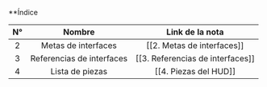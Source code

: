
**Índice 

| N°  |          Nombre           |         Link de la nota          |
| :-: | :-----------------------: | :------------------------------: |
|  2  |    Metas de interfaces    |    [[2. Metas de interfaces]]    |
|  3  | Referencias de interfaces | [[3. Referencias de interfaces]] |
|  4  |      Lista de piezas      |      [[4. Piezas del HUD]]      |
